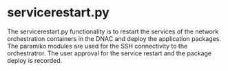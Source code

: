 # servicerestart.py
The servicerestart.py functionality is to restart the services of the network orchestration containers in the DNAC and deploy the application packages.
The paramiko modules are used for the SSH connectivity to the orchestratror.
The user approval for the service restart and the package deploy is recorded.
